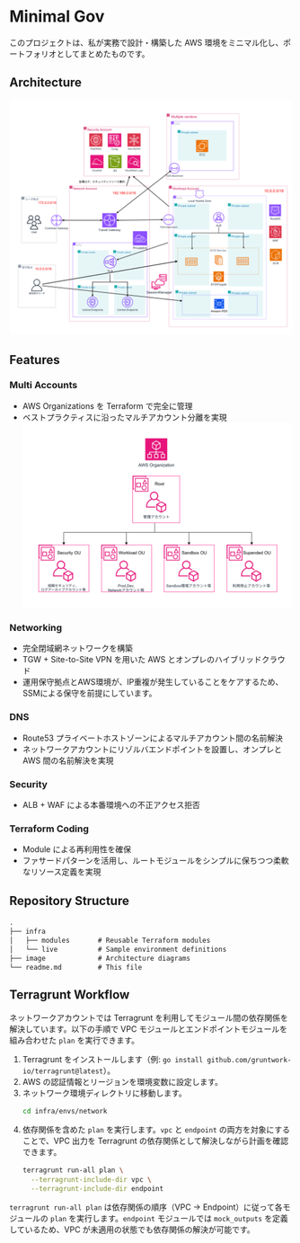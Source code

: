 # Minimal Gov

このプロジェクトは、私が実務で設計・構築した AWS 環境をミニマル化し、ポートフォリオとしてまとめたものです。

## Architecture

![Architecture Diagram](./image/アーキテクチャ図.png)

## Features

### Multi Accounts
- AWS Organizations を Terraform で完全に管理
- ベストプラクティスに沿ったマルチアカウント分離を実現  
![Organization Diagram](./image/Organization.png)

### Networking
- 完全閉域網ネットワークを構築
- TGW + Site-to-Site VPN を用いた AWS とオンプレのハイブリッドクラウド
- 運用保守拠点とAWS環境が、IP重複が発生していることをケアするため、SSMによる保守を前提にしています。

### DNS
- Route53 プライベートホストゾーンによるマルチアカウント間の名前解決
- ネットワークアカウントにリゾルバエンドポイントを設置し、オンプレと AWS 間の名前解決を実現

### Security
- ALB + WAF による本番環境への不正アクセス拒否

### Terraform Coding
- Module による再利用性を確保
- ファサードパターンを活用し、ルートモジュールをシンプルに保ちつつ柔軟なリソース定義を実現

## Repository Structure

```
.
├── infra
│   ├── modules       # Reusable Terraform modules
│   └── live          # Sample environment definitions
├── image             # Architecture diagrams
└── readme.md         # This file
```

## Terragrunt Workflow

ネットワークアカウントでは Terragrunt を利用してモジュール間の依存関係を解決しています。以下の手順で VPC モジュールとエンドポイントモジュールを組み合わせた `plan` を実行できます。

1. Terragrunt をインストールします（例: `go install github.com/gruntwork-io/terragrunt@latest`）。
2. AWS の認証情報とリージョンを環境変数に設定します。
3. ネットワーク環境ディレクトリに移動します。
   ```bash
   cd infra/envs/network
   ```
4. 依存関係を含めた `plan` を実行します。`vpc` と `endpoint` の両方を対象にすることで、VPC 出力を Terragrunt の依存関係として解決しながら計画を確認できます。
   ```bash
   terragrunt run-all plan \
     --terragrunt-include-dir vpc \
     --terragrunt-include-dir endpoint
   ```

`terragrunt run-all plan` は依存関係の順序（VPC → Endpoint）に従って各モジュールの `plan` を実行します。`endpoint` モジュールでは `mock_outputs` を定義しているため、VPC が未適用の状態でも依存関係の解決が可能です。
